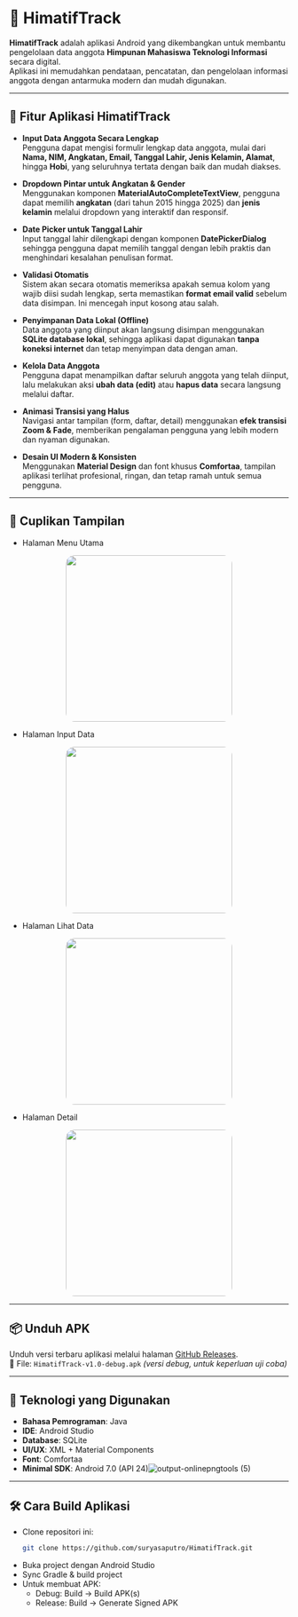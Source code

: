 # 📱 HimatifTrack

**HimatifTrack** adalah aplikasi Android yang dikembangkan untuk membantu pengelolaan data anggota **Himpunan Mahasiswa Teknologi Informasi** secara digital.  
Aplikasi ini memudahkan pendataan, pencatatan, dan pengelolaan informasi anggota dengan antarmuka modern dan mudah digunakan.

---

## 🚀 Fitur Aplikasi HimatifTrack

- **Input Data Anggota Secara Lengkap**  
  Pengguna dapat mengisi formulir lengkap data anggota, mulai dari **Nama, NIM, Angkatan, Email, Tanggal Lahir, Jenis Kelamin, Alamat**, hingga **Hobi**, yang seluruhnya tertata dengan baik dan mudah diakses.

- **Dropdown Pintar untuk Angkatan & Gender**  
  Menggunakan komponen **MaterialAutoCompleteTextView**, pengguna dapat memilih **angkatan** (dari tahun 2015 hingga 2025) dan **jenis kelamin** melalui dropdown yang interaktif dan responsif.

- **Date Picker untuk Tanggal Lahir**  
  Input tanggal lahir dilengkapi dengan komponen **DatePickerDialog** sehingga pengguna dapat memilih tanggal dengan lebih praktis dan menghindari kesalahan penulisan format.

- **Validasi Otomatis**  
  Sistem akan secara otomatis memeriksa apakah semua kolom yang wajib diisi sudah lengkap, serta memastikan **format email valid** sebelum data disimpan. Ini mencegah input kosong atau salah.

- **Penyimpanan Data Lokal (Offline)**  
  Data anggota yang diinput akan langsung disimpan menggunakan **SQLite database lokal**, sehingga aplikasi dapat digunakan **tanpa koneksi internet** dan tetap menyimpan data dengan aman.

- **Kelola Data Anggota**  
  Pengguna dapat menampilkan daftar seluruh anggota yang telah diinput, lalu melakukan aksi **ubah data (edit)** atau **hapus data** secara langsung melalui daftar.

- **Animasi Transisi yang Halus**  
  Navigasi antar tampilan (form, daftar, detail) menggunakan **efek transisi Zoom & Fade**, memberikan pengalaman pengguna yang lebih modern dan nyaman digunakan.

- **Desain UI Modern & Konsisten**  
  Menggunakan **Material Design** dan font khusus **Comfortaa**, tampilan aplikasi terlihat profesional, ringan, dan tetap ramah untuk semua pengguna.

---

## 📸 Cuplikan Tampilan
- Halaman Menu Utama
<p align="center">
  <img src="https://github.com/user-attachments/assets/77e6933c-a189-4e58-8dc1-82d07efe995c"
       width="300"
       style="border-radius: 16px;" />
</p>

- Halaman Input Data
<p align="center">
  <img src="https://github.com/user-attachments/assets/3f50be48-1542-4343-ab7f-2256affb361b"
       width="300"
       style="border-radius: 16px;" />
</p>

- Halaman Lihat Data
<p align="center">
  <img src="https://github.com/user-attachments/assets/76c9d8db-0b64-4d79-a071-24afc1a9047d"
       width="300"
       style="border-radius: 16px;" />
</p>

- Halaman Detail 
<p align="center">
  <img src="https://github.com/user-attachments/assets/b9cb00da-1c4e-4796-a0d5-fa222b34be5b"
       width="300"
       style="border-radius: 16px;" />
</p>


---

## 📦 Unduh APK

Unduh versi terbaru aplikasi melalui halaman [GitHub Releases](https://github.com/suryasaputro/HimatifTrack/releases/tag/1.0.0).  
📁 File: `HimatifTrack-v1.0-debug.apk` *(versi debug, untuk keperluan uji coba)*

---

## 🔧 Teknologi yang Digunakan

- **Bahasa Pemrograman**: Java  
- **IDE**: Android Studio  
- **Database**: SQLite  
- **UI/UX**: XML + Material Components  
- **Font**: Comfortaa  
- **Minimal SDK**: Android 7.0 (API 24)![output-onlinepngtools (5)](https://github.com/user-attachments/assets/891ee7ac-6b8e-4d82-a663-f250d3d43176)


---

## 🛠 Cara Build Aplikasi

-  Clone repositori ini:
   ```bash
   git clone https://github.com/suryasaputro/HimatifTrack.git
-  Buka project dengan Android Studio
-  Sync Gradle & build project
-  Untuk membuat APK:
   - Debug: Build → Build APK(s)
   - Release: Build → Generate Signed APK
  
